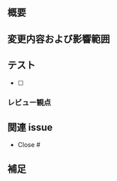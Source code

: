 ## 概要

## 変更内容および影響範囲

<!-- 変更場所のリンクなどの記載 -->

## テスト

<!-- テスターへのテストの依頼内容 -->

- [ ]

### レビュー観点

<!-- レビュー時の懸念点や相談する内容を記述する -->

## 関連 issue

<!-- 関連Issue番号を # の後に記述する -->

- Close #

## 補足

<!-- FigmaやDiscordメッセージリンクなど -->
